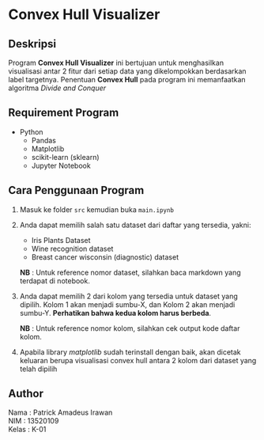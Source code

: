 # **Convex Hull** Visualizer

## Deskripsi
Program **Convex Hull Visualizer** ini bertujuan untuk menghasilkan visualisasi antar 2 fitur dari setiap data yang dikelompokkan berdasarkan label targetnya. Penentuan **Convex Hull** pada program ini memanfaatkan algoritma *Divide and Conquer*

## Requirement Program
- Python 
    - Pandas 
    - Matplotlib
    - scikit-learn (sklearn) 
    - Jupyter Notebook

## Cara Penggunaan Program
1. Masuk ke folder `src` kemudian buka `main.ipynb`
2. Anda dapat memilih salah satu dataset dari daftar yang tersedia, yakni:
    - Iris Plants Dataset
    - Wine recognition dataset
    - Breast cancer wisconsin (diagnostic) dataset

    **NB** : Untuk reference nomor dataset, silahkan baca markdown yang terdapat di notebook.
3. Anda dapat memilih 2 dari kolom yang tersedia untuk dataset yang dipilih. Kolom 1 akan menjadi sumbu-X, dan Kolom 2 akan menjadi sumbu-Y. **Perhatikan bahwa kedua kolom harus berbeda**.

    **NB** : Untuk reference nomor kolom, silahkan cek output kode daftar kolom.
4. Apabila library *matplotlib* sudah terinstall dengan baik, akan dicetak keluaran berupa visualisasi convex hull antara 2 kolom dari dataset yang telah dipilih

## Author
Nama : Patrick Amadeus Irawan \
NIM : 13520109 \
Kelas : K-01 